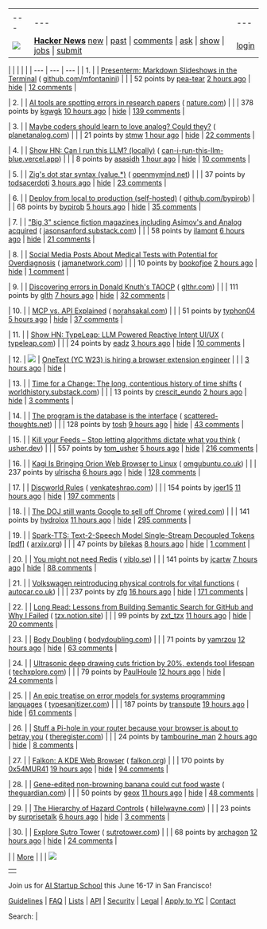 |     |     |     |
| --- | --- | --- |
| |     |     |     |
| --- | --- | --- |
| [![](https://news.ycombinator.com/y18.svg)](https://news.ycombinator.com/) | **[Hacker News](https://news.ycombinator.com/news)** [new](https://news.ycombinator.com/newest) \| [past](https://news.ycombinator.com/front) \| [comments](https://news.ycombinator.com/newcomments) \| [ask](https://news.ycombinator.com/ask) \| [show](https://news.ycombinator.com/show) \| [jobs](https://news.ycombinator.com/jobs) \| [submit](https://news.ycombinator.com/submit) | [login](https://news.ycombinator.com/login?goto=news) | |

| |     |     |     |
| --- | --- | --- |
| 1. |  | [Presenterm: Markdown Slideshows in the Terminal](https://github.com/mfontanini/presenterm) ( [github.com/mfontanini](https://news.ycombinator.com/from?site=github.com/mfontanini)) |
|  | 52 points by [pea-tear](https://news.ycombinator.com/user?id=pea-tear) [2 hours ago](https://news.ycombinator.com/item?id=43303752) \| [hide](https://news.ycombinator.com/hide?id=43303752&goto=news) \| [12 comments](https://news.ycombinator.com/item?id=43303752) |

| 2. |  | [AI tools are spotting errors in research papers](https://www.nature.com/articles/d41586-025-00648-5) ( [nature.com](https://news.ycombinator.com/from?site=nature.com)) |
|  | 378 points by [kgwgk](https://news.ycombinator.com/user?id=kgwgk) [10 hours ago](https://news.ycombinator.com/item?id=43295692) \| [hide](https://news.ycombinator.com/hide?id=43295692&goto=news) \| [139 comments](https://news.ycombinator.com/item?id=43295692) |

| 3. |  | [Maybe coders should learn to love analog? Could they?](https://www.planetanalog.com/maybe-coders-should-learn-to-love-analog-could-they/) ( [planetanalog.com](https://news.ycombinator.com/from?site=planetanalog.com)) |
|  | 21 points by [stmw](https://news.ycombinator.com/user?id=stmw) [1 hour ago](https://news.ycombinator.com/item?id=43304193) \| [hide](https://news.ycombinator.com/hide?id=43304193&goto=news) \| [22 comments](https://news.ycombinator.com/item?id=43304193) |

| 4. |  | [Show HN: Can I run this LLM? (locally)](https://can-i-run-this-llm-blue.vercel.app/) ( [can-i-run-this-llm-blue.vercel.app](https://news.ycombinator.com/from?site=can-i-run-this-llm-blue.vercel.app)) |
|  | 8 points by [asasidh](https://news.ycombinator.com/user?id=asasidh) [1 hour ago](https://news.ycombinator.com/item?id=43304436) \| [hide](https://news.ycombinator.com/hide?id=43304436&goto=news) \| [10 comments](https://news.ycombinator.com/item?id=43304436) |

| 5. |  | [Zig's dot star syntax (value.\*)](https://www.openmymind.net/Zig-Dot-Star-Syntax/) ( [openmymind.net](https://news.ycombinator.com/from?site=openmymind.net)) |
|  | 37 points by [todsacerdoti](https://news.ycombinator.com/user?id=todsacerdoti) [3 hours ago](https://news.ycombinator.com/item?id=43289293) \| [hide](https://news.ycombinator.com/hide?id=43289293&goto=news) \| [23 comments](https://news.ycombinator.com/item?id=43289293) |

| 6. |  | [Deploy from local to production (self-hosted)](https://github.com/bypirob/airo) ( [github.com/bypirob](https://news.ycombinator.com/from?site=github.com/bypirob)) |
|  | 68 points by [bypirob](https://news.ycombinator.com/user?id=bypirob) [5 hours ago](https://news.ycombinator.com/item?id=43302495) \| [hide](https://news.ycombinator.com/hide?id=43302495&goto=news) \| [35 comments](https://news.ycombinator.com/item?id=43302495) |

| 7. |  | ["Big 3" science fiction magazines including Asimov's and Analog acquired](https://jasonsanford.substack.com/p/genre-grapevine-for-last-half-of) ( [jasonsanford.substack.com](https://news.ycombinator.com/from?site=jasonsanford.substack.com)) |
|  | 58 points by [ilamont](https://news.ycombinator.com/user?id=ilamont) [6 hours ago](https://news.ycombinator.com/item?id=43273828) \| [hide](https://news.ycombinator.com/hide?id=43273828&goto=news) \| [21 comments](https://news.ycombinator.com/item?id=43273828) |

| 8. |  | [Social Media Posts About Medical Tests with Potential for Overdiagnosis](https://jamanetwork.com/journals/jamanetworkopen/fullarticle/2830758) ( [jamanetwork.com](https://news.ycombinator.com/from?site=jamanetwork.com)) |
|  | 10 points by [bookofjoe](https://news.ycombinator.com/user?id=bookofjoe) [2 hours ago](https://news.ycombinator.com/item?id=43266377) \| [hide](https://news.ycombinator.com/hide?id=43266377&goto=news) \| [1 comment](https://news.ycombinator.com/item?id=43266377) |

| 9. |  | [Discovering errors in Donald Knuth's TAOCP](https://glthr.com/discovering-errors-in-donald-knuths-taocp) ( [glthr.com](https://news.ycombinator.com/from?site=glthr.com)) |
|  | 111 points by [glth](https://news.ycombinator.com/user?id=glth) [7 hours ago](https://news.ycombinator.com/item?id=43301342) \| [hide](https://news.ycombinator.com/hide?id=43301342&goto=news) \| [32 comments](https://news.ycombinator.com/item?id=43301342) |

| 10. |  | [MCP vs. API Explained](https://norahsakal.com/blog/mcp-vs-api-model-context-protocol-explained/) ( [norahsakal.com](https://news.ycombinator.com/from?site=norahsakal.com)) |
|  | 51 points by [typhon04](https://news.ycombinator.com/user?id=typhon04) [5 hours ago](https://news.ycombinator.com/item?id=43302297) \| [hide](https://news.ycombinator.com/hide?id=43302297&goto=news) \| [37 comments](https://news.ycombinator.com/item?id=43302297) |

| 11. |  | [Show HN: TypeLeap: LLM Powered Reactive Intent UI/UX](https://www.typeleap.com/) ( [typeleap.com](https://news.ycombinator.com/from?site=typeleap.com)) |
|  | 24 points by [eadz](https://news.ycombinator.com/user?id=eadz) [3 hours ago](https://news.ycombinator.com/item?id=43303309) \| [hide](https://news.ycombinator.com/hide?id=43303309&goto=news) \| [10 comments](https://news.ycombinator.com/item?id=43303309) |

| 12. | ![](https://news.ycombinator.com/s.gif) | [OneText (YC W23) is hiring a browser extension engineer](https://news.ycombinator.com/item?id=43303463) |
|  | [3 hours ago](https://news.ycombinator.com/item?id=43303463) \| [hide](https://news.ycombinator.com/hide?id=43303463&goto=news) |

| 13. |  | [Time for a Change: The long, contentious history of time shifts](https://worldhistory.substack.com/p/time-for-a-change) ( [worldhistory.substack.com](https://news.ycombinator.com/from?site=worldhistory.substack.com)) |
|  | 13 points by [crescit\_eundo](https://news.ycombinator.com/user?id=crescit_eundo) [2 hours ago](https://news.ycombinator.com/item?id=43267291) \| [hide](https://news.ycombinator.com/hide?id=43267291&goto=news) \| [3 comments](https://news.ycombinator.com/item?id=43267291) |

| 14. |  | [The program is the database is the interface](https://www.scattered-thoughts.net/writing/the-program-is-the-database-is-the-interface/) ( [scattered-thoughts.net](https://news.ycombinator.com/from?site=scattered-thoughts.net)) |
|  | 128 points by [tosh](https://news.ycombinator.com/user?id=tosh) [9 hours ago](https://news.ycombinator.com/item?id=43300528) \| [hide](https://news.ycombinator.com/hide?id=43300528&goto=news) \| [43 comments](https://news.ycombinator.com/item?id=43300528) |

| 15. |  | [Kill your Feeds – Stop letting algorithms dictate what you think](https://usher.dev/posts/2025-03-08-kill-your-feeds/) ( [usher.dev](https://news.ycombinator.com/from?site=usher.dev)) |
|  | 557 points by [tom\_usher](https://news.ycombinator.com/user?id=tom_usher) [5 hours ago](https://news.ycombinator.com/item?id=43302132) \| [hide](https://news.ycombinator.com/hide?id=43302132&goto=news) \| [216 comments](https://news.ycombinator.com/item?id=43302132) |

| 16. |  | [Kagi Is Bringing Orion Web Browser to Linux](https://www.omgubuntu.co.uk/2025/03/kag-orion-web-browser-coming-to-linux) ( [omgubuntu.co.uk](https://news.ycombinator.com/from?site=omgubuntu.co.uk)) |
|  | 237 points by [ulrischa](https://news.ycombinator.com/user?id=ulrischa) [6 hours ago](https://news.ycombinator.com/item?id=43302073) \| [hide](https://news.ycombinator.com/hide?id=43302073&goto=news) \| [128 comments](https://news.ycombinator.com/item?id=43302073) |

| 17. |  | [Discworld Rules](https://contraptions.venkateshrao.com/p/discworld-rules) ( [venkateshrao.com](https://news.ycombinator.com/from?site=venkateshrao.com)) |
|  | 154 points by [jger15](https://news.ycombinator.com/user?id=jger15) [11 hours ago](https://news.ycombinator.com/item?id=43299815) \| [hide](https://news.ycombinator.com/hide?id=43299815&goto=news) \| [197 comments](https://news.ycombinator.com/item?id=43299815) |

| 18. |  | [The DOJ still wants Google to sell off Chrome](https://www.wired.com/story/the-doj-still-wants-google-to-divest-chrome/) ( [wired.com](https://news.ycombinator.com/from?site=wired.com)) |
|  | 141 points by [hydrolox](https://news.ycombinator.com/user?id=hydrolox) [11 hours ago](https://news.ycombinator.com/item?id=43299886) \| [hide](https://news.ycombinator.com/hide?id=43299886&goto=news) \| [295 comments](https://news.ycombinator.com/item?id=43299886) |

| 19. |  | [Spark-TTS: Text-2-Speech Model Single-Stream Decoupled Tokens \[pdf\]](https://arxiv.org/abs/2503.01710) ( [arxiv.org](https://news.ycombinator.com/from?site=arxiv.org)) |
|  | 47 points by [bilekas](https://news.ycombinator.com/user?id=bilekas) [8 hours ago](https://news.ycombinator.com/item?id=43279131) \| [hide](https://news.ycombinator.com/hide?id=43279131&goto=news) \| [1 comment](https://news.ycombinator.com/item?id=43279131) |

| 20. |  | [You might not need Redis](https://www.viblo.se/posts/no-need-redis/) ( [viblo.se](https://news.ycombinator.com/from?site=viblo.se)) |
|  | 141 points by [jcartw](https://news.ycombinator.com/user?id=jcartw) [7 hours ago](https://news.ycombinator.com/item?id=43301432) \| [hide](https://news.ycombinator.com/hide?id=43301432&goto=news) \| [88 comments](https://news.ycombinator.com/item?id=43301432) |

| 21. |  | [Volkswagen reintroducing physical controls for vital functions](https://www.autocar.co.uk/car-news/new-cars/volkswagen-reintroducing-physical-controls-vital-functions) ( [autocar.co.uk](https://news.ycombinator.com/from?site=autocar.co.uk)) |
|  | 237 points by [zfg](https://news.ycombinator.com/user?id=zfg) [16 hours ago](https://news.ycombinator.com/item?id=43298271) \| [hide](https://news.ycombinator.com/hide?id=43298271&goto=news) \| [171 comments](https://news.ycombinator.com/item?id=43298271) |

| 22. |  | [Long Read: Lessons from Building Semantic Search for GitHub and Why I Failed](https://tzx.notion.site/What-I-Learned-Building-a-Free-Semantic-Search-Tool-for-GitHub-and-Why-I-Failed-1a09b742c7918033b318f3a5d7dc9751) ( [tzx.notion.site](https://news.ycombinator.com/from?site=tzx.notion.site)) |
|  | 99 points by [zxt\_tzx](https://news.ycombinator.com/user?id=zxt_tzx) [11 hours ago](https://news.ycombinator.com/item?id=43299659) \| [hide](https://news.ycombinator.com/hide?id=43299659&goto=news) \| [20 comments](https://news.ycombinator.com/item?id=43299659) |

| 23. |  | [Body Doubling](https://bodydoubling.com/) ( [bodydoubling.com](https://news.ycombinator.com/from?site=bodydoubling.com)) |
|  | 71 points by [yamrzou](https://news.ycombinator.com/user?id=yamrzou) [12 hours ago](https://news.ycombinator.com/item?id=43257927) \| [hide](https://news.ycombinator.com/hide?id=43257927&goto=news) \| [63 comments](https://news.ycombinator.com/item?id=43257927) |

| 24. |  | [Ultrasonic deep drawing cuts friction by 20%, extends tool lifespan](https://techxplore.com/news/2025-02-ultrasonic-deep-friction-tool-lifespan.html) ( [techxplore.com](https://news.ycombinator.com/from?site=techxplore.com)) |
|  | 79 points by [PaulHoule](https://news.ycombinator.com/user?id=PaulHoule) [12 hours ago](https://news.ycombinator.com/item?id=43261247) \| [hide](https://news.ycombinator.com/hide?id=43261247&goto=news) \| [24 comments](https://news.ycombinator.com/item?id=43261247) |

| 25. |  | [An epic treatise on error models for systems programming languages](https://typesanitizer.com/blog/errors.html) ( [typesanitizer.com](https://news.ycombinator.com/from?site=typesanitizer.com)) |
|  | 187 points by [transpute](https://news.ycombinator.com/user?id=transpute) [19 hours ago](https://news.ycombinator.com/item?id=43297574) \| [hide](https://news.ycombinator.com/hide?id=43297574&goto=news) \| [61 comments](https://news.ycombinator.com/item?id=43297574) |

| 26. |  | [Stuff a Pi-hole in your router because your browser is about to betray you](https://www.theregister.com/2025/03/08/pi_hole_6_flyby/) ( [theregister.com](https://news.ycombinator.com/from?site=theregister.com)) |
|  | 24 points by [tambourine\_man](https://news.ycombinator.com/user?id=tambourine_man) [2 hours ago](https://news.ycombinator.com/item?id=43303922) \| [hide](https://news.ycombinator.com/hide?id=43303922&goto=news) \| [8 comments](https://news.ycombinator.com/item?id=43303922) |

| 27. |  | [Falkon: A KDE Web Browser](https://www.falkon.org/) ( [falkon.org](https://news.ycombinator.com/from?site=falkon.org)) |
|  | 170 points by [0x54MUR41](https://news.ycombinator.com/user?id=0x54MUR41) [19 hours ago](https://news.ycombinator.com/item?id=43297590) \| [hide](https://news.ycombinator.com/hide?id=43297590&goto=news) \| [94 comments](https://news.ycombinator.com/item?id=43297590) |

| 28. |  | [Gene-edited non-browning banana could cut food waste](https://www.theguardian.com/science/2025/mar/07/gene-edited-non-browning-banana-cut-food-waste-tropic-norwich) ( [theguardian.com](https://news.ycombinator.com/from?site=theguardian.com)) |
|  | 50 points by [geox](https://news.ycombinator.com/user?id=geox) [11 hours ago](https://news.ycombinator.com/item?id=43299772) \| [hide](https://news.ycombinator.com/hide?id=43299772&goto=news) \| [48 comments](https://news.ycombinator.com/item?id=43299772) |

| 29. |  | [The Hierarchy of Hazard Controls](https://www.hillelwayne.com/post/hoc/) ( [hillelwayne.com](https://news.ycombinator.com/from?site=hillelwayne.com)) |
|  | 23 points by [surprisetalk](https://news.ycombinator.com/user?id=surprisetalk) [6 hours ago](https://news.ycombinator.com/item?id=43262052) \| [hide](https://news.ycombinator.com/hide?id=43262052&goto=news) \| [3 comments](https://news.ycombinator.com/item?id=43262052) |

| 30. |  | [Explore Sutro Tower](https://explore.sutrotower.com/) ( [sutrotower.com](https://news.ycombinator.com/from?site=sutrotower.com)) |
|  | 68 points by [archagon](https://news.ycombinator.com/user?id=archagon) [12 hours ago](https://news.ycombinator.com/item?id=43261593) \| [hide](https://news.ycombinator.com/hide?id=43261593&goto=news) \| [24 comments](https://news.ycombinator.com/item?id=43261593) |

|  | [More](https://news.ycombinator.com/?p=2) | |
| ![](https://news.ycombinator.com/s.gif)

|     |
| --- |
|  |

Join us for [AI Startup School](https://events.ycombinator.com/ai-sus) this June 16-17 in San Francisco!

[Guidelines](https://news.ycombinator.com/newsguidelines.html) \| [FAQ](https://news.ycombinator.com/newsfaq.html) \| [Lists](https://news.ycombinator.com/lists) \| [API](https://github.com/HackerNews/API) \| [Security](https://news.ycombinator.com/security.html) \| [Legal](https://www.ycombinator.com/legal/) \| [Apply to YC](https://www.ycombinator.com/apply/) \| [Contact](mailto:hn@ycombinator.com)

Search: |
